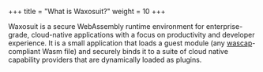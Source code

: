 +++
title = "What is Waxosuit?"
weight = 10
+++

Waxosuit is a secure WebAssembly runtime environment for enterprise-grade, cloud-native applications with a focus on productivity and developer experience. It is a small application that loads a guest module (any [wascap](https://wascap.io)-compliant Wasm file) and securely binds it to a suite of cloud native capability providers that are dynamically loaded as plugins.
